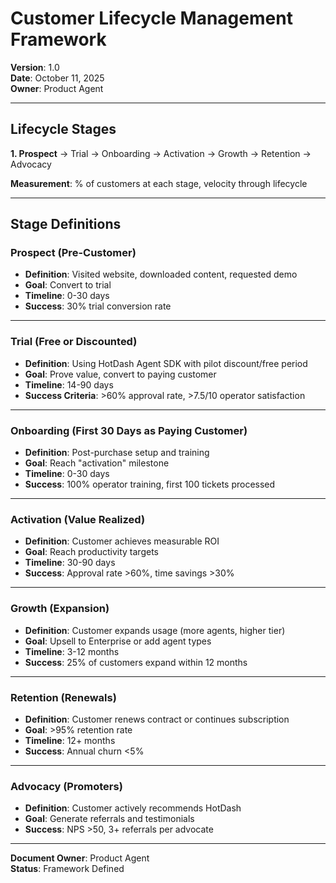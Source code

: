 # Customer Lifecycle Management Framework

**Version**: 1.0  
**Date**: October 11, 2025  
**Owner**: Product Agent

---

## Lifecycle Stages

**1. Prospect** → Trial → Onboarding → Activation → Growth → Retention → Advocacy

**Measurement**: % of customers at each stage, velocity through lifecycle

---

## Stage Definitions

### Prospect (Pre-Customer)

- **Definition**: Visited website, downloaded content, requested demo
- **Goal**: Convert to trial
- **Timeline**: 0-30 days
- **Success**: 30% trial conversion rate

---

### Trial (Free or Discounted)

- **Definition**: Using HotDash Agent SDK with pilot discount/free period
- **Goal**: Prove value, convert to paying customer
- **Timeline**: 14-90 days
- **Success Criteria**: >60% approval rate, >7.5/10 operator satisfaction

---

### Onboarding (First 30 Days as Paying Customer)

- **Definition**: Post-purchase setup and training
- **Goal**: Reach "activation" milestone
- **Timeline**: 0-30 days
- **Success**: 100% operator training, first 100 tickets processed

---

### Activation (Value Realized)

- **Definition**: Customer achieves measurable ROI
- **Goal**: Reach productivity targets
- **Timeline**: 30-90 days
- **Success**: Approval rate >60%, time savings >30%

---

### Growth (Expansion)

- **Definition**: Customer expands usage (more agents, higher tier)
- **Goal**: Upsell to Enterprise or add agent types
- **Timeline**: 3-12 months
- **Success**: 25% of customers expand within 12 months

---

### Retention (Renewals)

- **Definition**: Customer renews contract or continues subscription
- **Goal**: >95% retention rate
- **Timeline**: 12+ months
- **Success**: Annual churn <5%

---

### Advocacy (Promoters)

- **Definition**: Customer actively recommends HotDash
- **Goal**: Generate referrals and testimonials
- **Success**: NPS >50, 3+ referrals per advocate

---

**Document Owner**: Product Agent  
**Status**: Framework Defined
